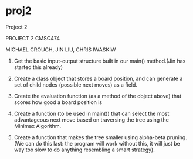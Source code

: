 # proj2
Project 2

PROJECT 2 CMSC474

MICHAEL CROUCH, JIN LIU, CHRIS IWASKIW

1) Get the basic input-output structure built in our main() method.(Jin has started this already)

2) Create a class object that stores a board position, and can generate a set of child nodes (possible next moves) as a field.

3) Create the evaluation function (as a method of the object above) that scores how good a board position is

4) Create a function (to be used in main()) that can select the most advantageous next move based on traversing the tree using the Minimax Algorithm.

5) Create a function that makes the tree smaller using alpha-beta pruning. (We can do this last: the program will work without this, it will just be way too slow to do anything resembling a smart strategy).


